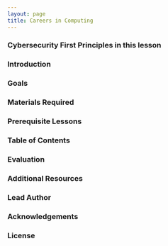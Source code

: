 ```yaml
---
layout: page
title: Careers in Computing
---
```

### Cybersecurity First Principles in this lesson

### Introduction

### Goals

### Materials Required

### Prerequisite Lessons

### Table of Contents

### Evaluation

### Additional Resources

### Lead Author

### Acknowledgements

### License
